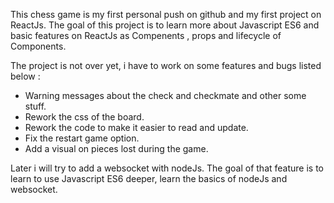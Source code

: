 This chess game is my first personal push on github and my first project on ReactJs. The goal of this project is to learn more about Javascript ES6 and basic features on ReactJs as Compenents , props and lifecycle of Components.

The project is not over yet, i have to work on some features and bugs listed below :

- Warning messages about the check and checkmate and other some stuff.
- Rework the css of the board.
- Rework the code to make it easier to read and update.
- Fix the restart game option.
- Add a visual on pieces lost during the game.

Later i will try to add a websocket with nodeJs. The goal of that feature is to learn to use Javascript ES6 deeper, learn the basics of nodeJs and websocket.

